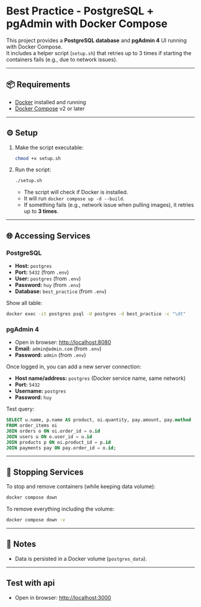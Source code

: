 # Best Practice - PostgreSQL + pgAdmin with Docker Compose

This project provides a **PostgreSQL database** and **pgAdmin 4** UI running with Docker Compose.  
It includes a helper script (`setup.sh`) that retries up to 3 times if starting the containers fails (e.g., due to network issues).

---

## 📦 Requirements

- [Docker](https://docs.docker.com/get-docker/) installed and running
- [Docker Compose](https://docs.docker.com/compose/) v2 or later

---

## ⚙️ Setup

1. Make the script executable:
   ```bash
   chmod +x setup.sh
   ```
2. Run the script:

   ```bash
   ./setup.sh
   ```

   - The script will check if Docker is installed.
   - It will run `docker compose up -d --build`.
   - If something fails (e.g., network issue when pulling images), it retries up to **3 times**.

---

## 🌐 Accessing Services

### PostgreSQL

- **Host:** `postgres`
- **Port:** `5432` (from `.env`)
- **User:** `postgres` (from `.env`)
- **Password:** `huy` (from `.env`)
- **Database:** `best_practice` (from `.env`)

Show all table:

```bash
docker exec -it postgres psql -U postgres -d best_practice -c "\dt"
```

### pgAdmin 4

- Open in browser: [http://localhost:8080](http://localhost:8080)
- **Email:** `admin@admin.com` (from `.env`)
- **Password:** `admin` (from `.env`)

Once logged in, you can add a new server connection:

- **Host name/address:** `postgres` (Docker service name, same network)
- **Port:** `5432`
- **Username:** `postgres`
- **Password:** `huy`

Test query:

```sql
SELECT u.name, p.name AS product, oi.quantity, pay.amount, pay.method
FROM order_items oi
JOIN orders o ON oi.order_id = o.id
JOIN users u ON o.user_id = u.id
JOIN products p ON oi.product_id = p.id
JOIN payments pay ON pay.order_id = o.id;
```

---

## 🛑 Stopping Services

To stop and remove containers (while keeping data volume):

```bash
docker compose down
```

To remove everything including the volume:

```bash
docker compose down -v
```

---

## 📝 Notes

- Data is persisted in a Docker volume (`postgres_data`).

---

## Test with api

- Open in browser: [http://localhost:3000](http://localhost:3000)
